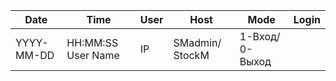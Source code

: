 
|Date	  | Time	   |   User    |	Host|	Mode	   |       Login  |
|---|           ---|     ---|       ---|        ---|                 ---|
|YYYY-MM-DD |HH:MM:SS   User Name|  IP  | SMadmin/ StockM | 1-Вход/ 0-Выход|
